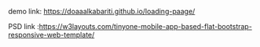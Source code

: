  demo link:
  https://doaaalkabariti.github.io/loading-paage/

 PSD  link :https://w3layouts.com/tinyone-mobile-app-based-flat-bootstrap-responsive-web-template/